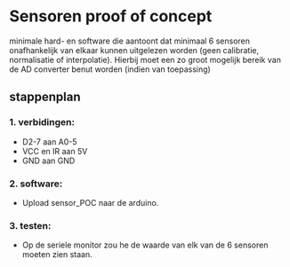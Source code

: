 # Sensoren proof of concept

minimale hard- en software die aantoont dat minimaal 6 sensoren onafhankelijk van elkaar kunnen uitgelezen worden (geen calibratie, normalisatie of interpolatie). Hierbij moet een zo groot mogelijk bereik van de AD converter benut worden (indien van toepassing)

## stappenplan
### 1. verbidingen:
  - D2-7 aan A0-5
  - VCC en IR aan 5V
  - GND aan GND
### 2. software:
  - Upload sensor_POC naar de arduino.
### 3. testen:
  - Op de seriele monitor zou he de waarde van elk van de 6 sensoren moeten zien staan.

